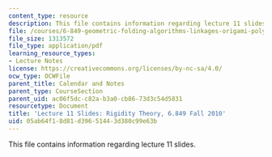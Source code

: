 ```yaml
---
content_type: resource
description: This file contains information regarding lecture 11 slides.
file: /courses/6-849-geometric-folding-algorithms-linkages-origami-polyhedra-fall-2012/05ab64f18d81d39651443d380c99e63b_MIT6_849F12_slidesL11.pdf
file_size: 1313572
file_type: application/pdf
learning_resource_types:
- Lecture Notes
license: https://creativecommons.org/licenses/by-nc-sa/4.0/
ocw_type: OCWFile
parent_title: Calendar and Notes
parent_type: CourseSection
parent_uid: ac06f5dc-c82a-b3a0-cb86-73d3c54d5831
resourcetype: Document
title: 'Lecture 11 Slides: Rigidity Theory, 6.849 Fall 2010'
uid: 05ab64f1-8d81-d396-5144-3d380c99e63b
---
```

This file contains information regarding lecture 11 slides.